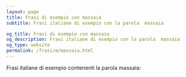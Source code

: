 ```yaml
---
layout: page
title: Frasi di esempio con massaia 
subtitle: Frasi italiane di esempio con la parola  massaia

og_title: Frasi di esempio con massaia 
og_description: Frasi italiane di esempio con la parola  massaia
og_type: website
permalink: /frasi/m/massaia.html
---
```


Frasi italiane di esempio contenenti la parola massaia:


